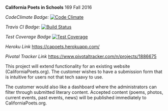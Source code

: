 **California Poets in Schools**
169 Fall 2016

*CodeClimate Badge:*
[![Code Climate](https://codeclimate.com/github/linanc/CApoets/badges/gpa.svg)](https://codeclimate.com/github/linanc/CApoets)

*Travis CI Badge:*
[![Build Status](https://travis-ci.org/linanc/CApoets.svg?branch=master)](https://travis-ci.org/linanc/CApoets)

*Test Coverage Badge*
[![Test Coverage](https://codeclimate.com/github/linanc/CApoets/badges/coverage.svg)](https://codeclimate.com/github/linanc/CApoets/coverage)

*Heroku Link*
https://capoets.herokuapp.com/

*Pivotal Tracker Link*
https://www.pivotaltracker.com/n/projects/1886675

This project will extend functionality for an existing website (CaliforniaPoets.org). 
The customer wishes to have a submission form that is intuitive for users not that tech saavy to use.

The customer would also like a dashboard where the administrators can filter through
submitted literary content. Accepted content (poems, photos, current events, past events, news)
will be published immediately to CaliforniaPoets.org. 
